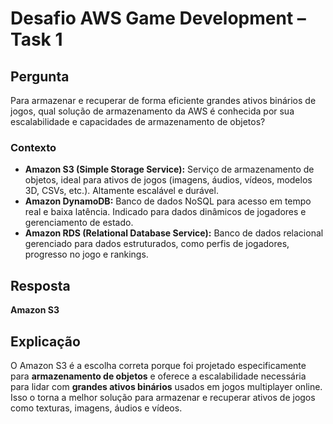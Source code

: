 # Desafio AWS Game Development – Task 1

## Pergunta
Para armazenar e recuperar de forma eficiente grandes ativos binários de jogos, qual solução de armazenamento da AWS é conhecida por sua escalabilidade e capacidades de armazenamento de objetos?

### Contexto
- **Amazon S3 (Simple Storage Service):** Serviço de armazenamento de objetos, ideal para ativos de jogos (imagens, áudios, vídeos, modelos 3D, CSVs, etc.). Altamente escalável e durável.
- **Amazon DynamoDB:** Banco de dados NoSQL para acesso em tempo real e baixa latência. Indicado para dados dinâmicos de jogadores e gerenciamento de estado.
- **Amazon RDS (Relational Database Service):** Banco de dados relacional gerenciado para dados estruturados, como perfis de jogadores, progresso no jogo e rankings.

## Resposta
**Amazon S3**

## Explicação
O Amazon S3 é a escolha correta porque foi projetado especificamente para **armazenamento de objetos** e oferece a escalabilidade necessária para lidar com **grandes ativos binários** usados em jogos multiplayer online. Isso o torna a melhor solução para armazenar e recuperar ativos de jogos como texturas, imagens, áudios e vídeos.
